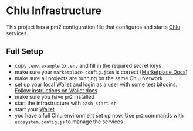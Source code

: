 # Chlu Infrastructure

This project has a pm2 configuration file that configures and starts [Chlu](https://chlu.io) services.

## Full Setup

- copy `.env.example` to `.env` and fill in the required secret keys
- make sure your `marketplace-config.json` is correct ([Marketplace Docs](https://github.com/ChluNetwork/chlu-marketplace-js))
- make sure all projects are running on the same Chlu Network
- set up your local Wallet and login as a user with some test bitcoins. [Follow instructions on Wallet docs](https://github.com/ChluNetwork/chlu-wallet#test--demo)
- make sure you have `pm2` installed
- start the infrastructure with `bash start.sh`
- start your [Wallet](https://github.com/ChluNetwork/chlu-wallet)
- you have a full Chlu environment set up now. Use `pm2` commands with `ecosystem.config.js` to manage the services
